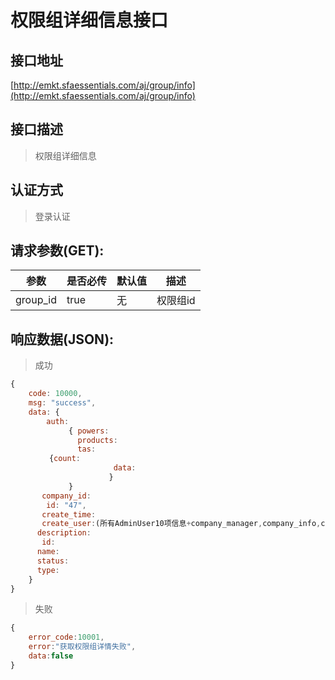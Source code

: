 # 权限组详细信息接口

## 接口地址

[http://emkt.sfaessentials.com/aj/group/info](http://emkt.sfaessentials.com/aj/group/info)

## 接口描述

> 权限组详细信息

## 认证方式

> 登录认证

## 请求参数(GET):

| 参数 | 是否必传 | 默认值 |  描述 | 
| ---- | ----- | ----- | ----- | 
| group_id | true | 无 | 权限组id | 


## 响应数据(JSON):
> 成功

```javascript
{
    code: 10000,
    msg: "success",
    data: {
        auth:
             { powers:
               products:
               tas:
  　　　　{count:
                       data:
                      }
             }
       company_id:
        id: "47",
       create_time:
       create_user:(所有AdminUser10项信息+company_manager,company_info,company_info包括6项信息)
      description:
       id:
      name:
      status:
      type: 
    }
}
```
> 失败 

```javascript
{
    error_code:10001,
    error:"获取权限组详情失败",
    data:false
}
```
